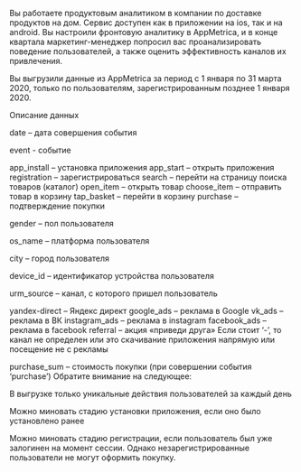 Вы работаете продуктовым аналитиком в компании по доставке продуктов на дом. Сервис доступен как в приложении на ios, так и на android. Вы настроили фронтовую аналитику в AppMetrica, и в конце квартала маркетинг-менеджер попросил вас проанализировать поведение пользователей, а также оценить эффективность каналов их привлечения.

Вы выгрузили данные из AppMetrica за период с 1 января по 31 марта 2020, только по пользователям, зарегистрированным позднее 1 января 2020.

Описание данных

date – дата совершения события

event - событие

app_install – установка приложения app_start – открыть приложения registration – зарегистрироваться search – перейти на страницу поиска товаров (каталог) open_item – открыть товар choose_item – отправить товар в корзину tap_basket – перейти в корзину purchase – подтверждение покупки

gender – пол пользователя

os_name – платформа пользователя

city – город пользователя

device_id – идентификатор устройства пользователя

urm_source – канал, с которого пришел пользователь

yandex-direct – Яндекс директ google_ads – реклама в Google vk_ads – реклама в ВК instagram_ads – реклама в instagram facebook_ads – реклама в facebook referral – акция «приведи друга» Если стоит ‘-’, то канал не определен или это скачивание приложения напрямую или посещение не с рекламы

purchase_sum – стоимость покупки (при совершении события ‘purchase’)
Обратите внимание на следующее:

В выгрузке только уникальные действия пользователей за каждый день

Можно миновать стадию установки приложения, если оно было установлено ранее

Можно миновать стадию регистрации, если пользователь был уже залогинен на момент сессии. Однако незарегистрированные пользователи не могут оформить покупку.

